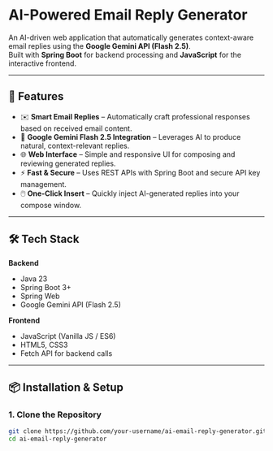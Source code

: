 # AI-Powered Email Reply Generator

An AI-driven web application that automatically generates context-aware email replies using the **Google Gemini API (Flash 2.5)**.  
Built with **Spring Boot** for backend processing and **JavaScript** for the interactive frontend.

---

## 🚀 Features
- ✉️ **Smart Email Replies** – Automatically craft professional responses based on received email content.
- 🤖 **Google Gemini Flash 2.5 Integration** – Leverages AI to produce natural, context-relevant replies.
- 🌐 **Web Interface** – Simple and responsive UI for composing and reviewing generated replies.
- ⚡ **Fast & Secure** – Uses REST APIs with Spring Boot and secure API key management.
- 🖱️ **One-Click Insert** – Quickly inject AI-generated replies into your compose window.

---

## 🛠️ Tech Stack
**Backend**  
- Java 23  
- Spring Boot 3+  
- Spring Web  
- Google Gemini API (Flash 2.5)  

**Frontend**  
- JavaScript (Vanilla JS / ES6)  
- HTML5, CSS3  
- Fetch API for backend calls  

---

## 📦 Installation & Setup

### 1. Clone the Repository
```bash
git clone https://github.com/your-username/ai-email-reply-generator.git
cd ai-email-reply-generator
